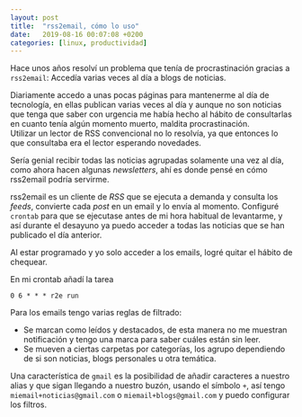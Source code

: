 ```yaml
---
layout: post
title:  "rss2email, cómo lo uso"
date:   2019-08-16 00:07:08 +0200
categories: [linux, productividad]
---
```


Hace unos años resolví un problema que tenía de procrastinación gracias a `rss2email`: Accedía varias veces al día a blogs de noticias.

Diariamente accedo a unas pocas páginas para mantenerme al día de tecnología, en ellas publican varias veces al día y aunque no son noticias que tenga que saber con urgencia me había hecho al hábito de consultarlas en cuanto tenía algún momento muerto, maldita procrastinación.  
Utilizar un lector de RSS convencional no lo resolvía, ya que entonces lo que consultaba era el lector esperando novedades.

Sería genial recibir todas las noticias agrupadas solamente una vez al día, como ahora hacen algunas _newsletters_, ahí es donde pensé en cómo rss2email podría servirme.

rss2email es un cliente de _RSS_ que se ejecuta a demanda y consulta los _feeds_, convierte cada _post_ en un email y lo envía al momento. Configuré `crontab` para que se ejecutase antes de mi hora habitual de levantarme, y así durante el desayuno ya puedo acceder a todas las noticias que se han publicado el día anterior.

Al estar programado y yo solo acceder a los emails, logré quitar el hábito de chequear.

En mi crontab añadí la tarea

```
0 6 * * * r2e run
```

Para los emails tengo varias reglas de filtrado:
* Se marcan como leídos y destacados, de esta manera no me muestran notificación y tengo una marca para saber cuáles están sin leer.
* Se mueven a ciertas carpetas por categorías, los agrupo dependiendo de si son noticias, blogs personales u otra temática.

Una característica de `gmail` es la posibilidad de añadir caracteres a nuestro alias y que sigan llegando a nuestro buzón, usando el símbolo `+`, así tengo `miemail+noticias@gmail.com` o `miemail+blogs@gmail.com` y puedo configurar los filtros.
